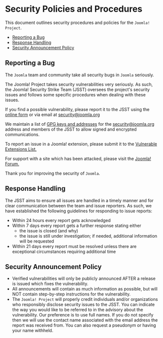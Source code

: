 # Security Policies and Procedures

This document outlines security procedures and policies for the `Joomla! Project`.

  * [Reporting a Bug](#reporting-a-bug)
  * [Response Handling](#response-handling)
  * [Security Announcement Policy](#security-announcement-policy)

## Reporting a Bug

The `Joomla` team and community take all security bugs in `Joomla` seriously.

The Joomla! Project takes security vulnerabilities very seriously. As such, the Joomla! Security Strike Team (JSST) oversees the project's security issues and follows some specific procedures when dealing with these issues.

If you find a possible vulnerability, please report it to the JSST using the [online form](https://developer.joomla.org/security/contact-the-team.html) or via email at security@joomla.org 

We maintain a list of [GPG keys and addresses](https://developer.joomla.org/security/gpg-keys.html) for the security@joomla.org address and members of the JSST to allow signed and encrypted communications.

To report an issue in a Joomla! extension, please submit it to the [Vulnerable Extensions List.](https://vel.joomla.org/submit-vel)

For support with a site which has been attacked, please visit the [Joomla! Forum.](https://forum.joomla.org/viewforum.php?f=714)

Thank you for improving the security of `Joomla`.

## Response Handling

The JSST aims to ensure all issues are handled in a timely manner and for clear communication between the team and issue reporters. As such, we have established the following guidelines for responding to issue reports:

* Within 24 hours every report gets acknowledged
* Within 7 days every report gets a further response stating either
    * the issue is closed (and why)
    * the issue is still under investigation; if needed, additional information will be requested
* Within 21 days every report must be resolved unless there are exceptional circumstances requiring additional time

## Security Announcement Policy
* Verified vulnerabilities will only be publicly announced AFTER a release is issued which fixes the vulnerability.
* All announcements will contain as much information as possible, but will NOT contain step-by-step instructions for the vulnerability.
* The `Joomla! Project` will properly credit individuals and/or organizations who responsibly disclose security issues to the JSST. You can indicate the way you would like to be referred to in the advisory about the vulnerability. Our preference is to use full names. If you do not specify then we will use the contact name associated with the email address the report was received from. You can also request a pseudonym or having your name withheld.

